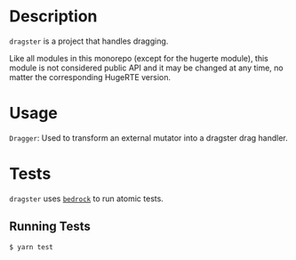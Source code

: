 # Description
`dragster` is a project that handles dragging.

Like all modules in this monorepo (except for the hugerte module), this module is not considered public API and it may be changed at any time, no matter the corresponding HugeRTE version.

# Usage
`Dragger`: Used to transform an external mutator into a dragster drag handler.
# Tests
`dragster` uses [`bedrock`](https://www.npmjs.com/package/@ephox/bedrock) to run atomic tests.
## Running Tests
`$ yarn test`
